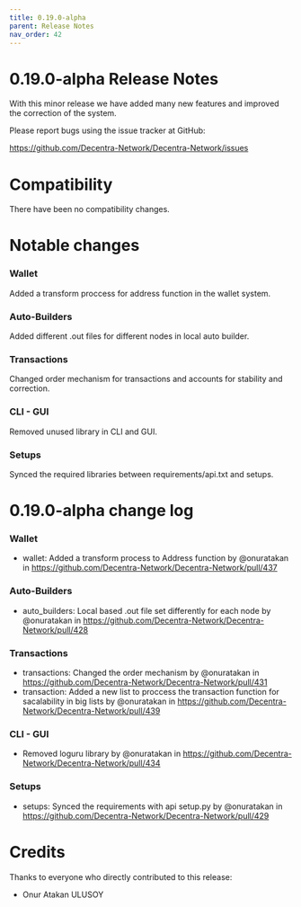 ```yaml
---
title: 0.19.0-alpha
parent: Release Notes
nav_order: 42
---
```


0.19.0-alpha Release Notes
====================

With this minor release we have added many new features and improved the correction of the system.

Please report bugs using the issue tracker at GitHub:

  <https://github.com/Decentra-Network/Decentra-Network/issues>

Compatibility
==============

There have been no compatibility changes.

Notable changes
===============

### Wallet
Added a transform proccess for address function in the wallet system.

### Auto-Builders
Added different .out files for different nodes in local auto builder.

### Transactions
Changed order mechanism for transactions and accounts for stability and correction.

### CLI - GUI
Removed unused library in CLI and GUI.

### Setups
Synced the required libraries between requirements/api.txt and setups.


0.19.0-alpha change log
=================

### Wallet
* wallet: Added a transform process to Address function by @onuratakan in https://github.com/Decentra-Network/Decentra-Network/pull/437
### Auto-Builders
* auto_builders: Local based .out file set differently for each node by @onuratakan in https://github.com/Decentra-Network/Decentra-Network/pull/428
### Transactions
* transactions: Changed the order mechanism by @onuratakan in https://github.com/Decentra-Network/Decentra-Network/pull/431
* transaction: Added a new list to proccess the transaction function for sacalability in big lists by @onuratakan in https://github.com/Decentra-Network/Decentra-Network/pull/439
### CLI - GUI
* Removed loguru library by @onuratakan in https://github.com/Decentra-Network/Decentra-Network/pull/434
### Setups
* setups: Synced the requirements with api setup.py by @onuratakan in https://github.com/Decentra-Network/Decentra-Network/pull/429

Credits
=======

Thanks to everyone who directly contributed to this release:

- Onur Atakan ULUSOY